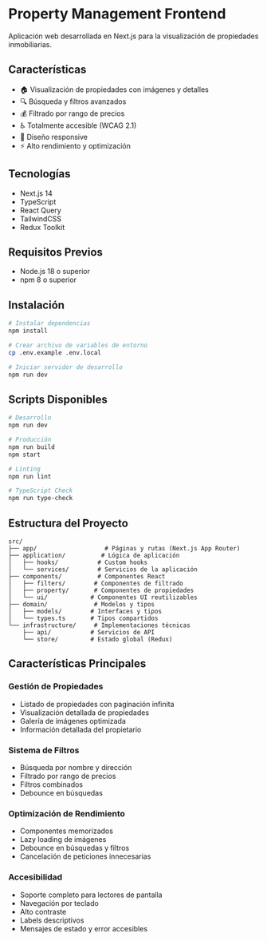 # Property Management Frontend

Aplicación web desarrollada en Next.js para la visualización de propiedades inmobiliarias.

## Características

- 🏠 Visualización de propiedades con imágenes y detalles
- 🔍 Búsqueda y filtros avanzados
- 💰 Filtrado por rango de precios
- ♿ Totalmente accesible (WCAG 2.1)
- 📱 Diseño responsive
- ⚡ Alto rendimiento y optimización

## Tecnologías

- Next.js 14
- TypeScript
- React Query
- TailwindCSS
- Redux Toolkit

## Requisitos Previos

- Node.js 18 o superior
- npm 8 o superior

## Instalación

```bash
# Instalar dependencias
npm install

# Crear archivo de variables de entorno
cp .env.example .env.local

# Iniciar servidor de desarrollo
npm run dev
```

## Scripts Disponibles

```bash
# Desarrollo
npm run dev

# Producción
npm run build
npm start

# Linting
npm run lint

# TypeScript Check
npm run type-check
```

## Estructura del Proyecto

```
src/
├── app/                   # Páginas y rutas (Next.js App Router)
├── application/          # Lógica de aplicación
│   ├── hooks/           # Custom hooks
│   └── services/        # Servicios de la aplicación
├── components/          # Componentes React
│   ├── filters/        # Componentes de filtrado
│   ├── property/       # Componentes de propiedades
│   └── ui/            # Componentes UI reutilizables
├── domain/             # Modelos y tipos
│   ├── models/        # Interfaces y tipos
│   └── types.ts       # Tipos compartidos
└── infrastructure/     # Implementaciones técnicas
    ├── api/           # Servicios de API
    └── store/         # Estado global (Redux)
```

## Características Principales

### Gestión de Propiedades
- Listado de propiedades con paginación infinita
- Visualización detallada de propiedades
- Galería de imágenes optimizada
- Información detallada del propietario

### Sistema de Filtros
- Búsqueda por nombre y dirección
- Filtrado por rango de precios
- Filtros combinados
- Debounce en búsquedas

### Optimización de Rendimiento
- Componentes memorizados
- Lazy loading de imágenes
- Debounce en búsquedas y filtros
- Cancelación de peticiones innecesarias

### Accesibilidad
- Soporte completo para lectores de pantalla
- Navegación por teclado
- Alto contraste
- Labels descriptivos
- Mensajes de estado y error accesibles
